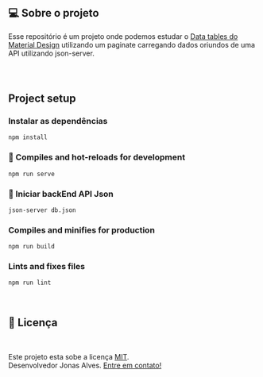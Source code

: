 ## 💻 Sobre o projeto
Esse repositório é um projeto onde podemos estudar o [Data tables do Material Design](https://material.io/components/data-tables) 
utilizando um paginate carregando dados oriundos de uma API utilizando json-server.

<br/>

#
## Project setup

### Instalar as dependências
```
npm install
```

### 🚀 Compiles and hot-reloads for development

```
npm run serve
```
### 🚨 Iniciar backEnd API Json

```
json-server db.json
```

### Compiles and minifies for production
```
npm run build
```

### Lints and fixes files
```
npm run lint
```
<br/>

## 📝 Licença
<br/>

Este projeto esta sobe a licença [MIT](./LICENSE).
<br/>
Desenvolvedor Jonas Alves.  [Entre em contato!](https://www.linkedin.com/in/jonas-alves-697098179/)